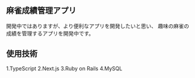 ## 麻雀成績管理アプリ
開発中ではありますが、より便利なアプリを開発したいと思い、
趣味の麻雀の成績を管理するアプリを開発中です。

## 使用技術
1.TypeScript
2.Next.js
3.Ruby on Rails
4.MySQL